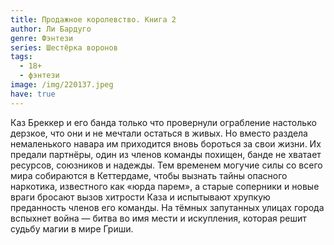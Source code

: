 ```yaml
---
title: Продажное королевство. Книга 2
author: Ли Бардуго
genre: Фэнтези
series: Шестёрка воронов
tags:
  - 18+
  - фэнтези
image: /img/220137.jpeg
have: true
---
```

Каз Бреккер и его банда только что провернули ограбление настолько дерзкое, что они и не мечтали остаться в живых. Но вместо раздела немаленького навара им приходится вновь бороться за свои жизни. Их предали партнёры, один из членов команды похищен, банде не хватает ресурсов, союзников и надежды. Тем временем могучие силы со всего мира собираются в Кеттердаме, чтобы вызнать тайны опасного наркотика, известного как «юрда парем», а старые соперники и новые враги бросают вызов хитрости Каза и испытывают хрупкую преданность членов его команды. На тёмных запутанных улицах города вспыхнет война — битва во имя мести и искупления, которая решит судьбу магии в мире Гриши.